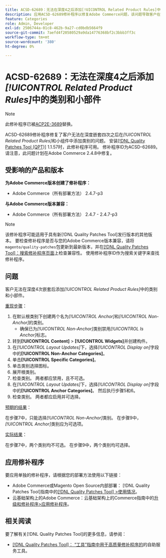 ```yaml
---
title: ACSD-62689：无法在深度4之后添加[!UICONTROL Related Product Rules]中的类别和小部件
description: 应用ACSD-62689修补程序以修复Adobe Commerce问题，该问题导致客户在深度嵌套四次后无法在[!UICONTROL Related Product Rules]和小组件中添加类别。
feature: Categories
role: Admin, Developer
exl-id: 2506744a-01c8-462b-9a27-cd0bdb5664f9
source-git-commit: 7aefd4f20580529a9da14776368bf2c3bbb3ff3c
workflow-type: tm+mt
source-wordcount: '380'
ht-degree: 0%

---
```


# ACSD-62689：无法在深度4之后添加&#x200B;*[!UICONTROL Related Product Rules]*&#x200B;中的类别和小部件

>[!NOTE]
>
>此修补程序已被[ACP2E-3689](/help/tools/quality-patches-tool/patches-available-in-qpt/v1-1-61/acp2e-3689-issues-with-category-tree-display-reflect-anchor-non-anchor-relationships.md)替换。

ACSD-62689修补程序修复了客户无法在深度嵌套四次之后在&#x200B;*[!UICONTROL Related Product Rules]*&#x200B;和小组件中添加类别的问题。 安装[[!DNL Quality Patches Tool (QPT)]](/help/tools/quality-patches-tool/quality-patches-tool-to-self-serve-quality-patches.md) 1.1.57时，此修补程序可用。 修补程序ID为ACSD-62689。 请注意，此问题计划在Adobe Commerce 2.4.8中修复。

## 受影响的产品和版本

**为Adobe Commerce版本创建了修补程序：**

* Adobe Commerce（所有部署方法） 2.4.7-p3

**与Adobe Commerce版本兼容：**

* Adobe Commerce（所有部署方法） 2.4.7 - 2.4.7-p3

>[!NOTE]
>
>该修补程序可能适用于具有新[!DNL Quality Patches Tool]发行版本的其他版本。 要检查修补程序是否与您的Adobe Commerce版本兼容，请将`magento/quality-patches`包更新到最新版本，并在[[!DNL Quality Patches Tool]：搜索修补程序页面](https://experienceleague.adobe.com/tools/commerce-quality-patches/index.html)上检查兼容性。 使用修补程序ID作为搜索关键字来查找修补程序。

## 问题

客户无法在深度4次嵌套后添加&#x200B;*[!UICONTROL Related Product Rules]*&#x200B;中的类别和小部件。

<u>重现步骤</u>：

1. 在默认根类别下创建两个名为&#x200B;*[!UICONTROL Anchor]*&#x200B;和&#x200B;*[!UICONTROL Non-Anchor]*&#x200B;的类别。
   * 确保已为&#x200B;*[!UICONTROL Non-Anchor]*&#x200B;类别禁用&#x200B;*[!UICONTROL Is Anchor]*&#x200B;标志。
1. 转到&#x200B;**[!UICONTROL Content]** > **[!UICONTROL Widgets]**&#x200B;并创建构件。
1. 在&#x200B;*[!UICONTROL Layout Updates]*&#x200B;下，选择&#x200B;*[!UICONTROL Display on]*&#x200B;字段中的&#x200B;**[!UICONTROL Non-Anchor Categories]**。
1. 单击&#x200B;**[!UICONTROL Specific Categories]**。
1. 单击类别选择图标。
1. 展开根类别。
1. 检查类别。 两者都应禁用，且不可选。
1. 在&#x200B;*[!UICONTROL Layout Updates]*&#x200B;下，选择&#x200B;*[!UICONTROL Display on]*&#x200B;字段中的&#x200B;**[!UICONTROL Anchor Categories]**。 然后执行步骤5和6。
1. 检查类别。 两者都应启用并可选择。

<u>预期的结果</u>：

在步骤7中，只能选择&#x200B;*[!UICONTROL Non-Anchor]*&#x200B;类别。 在步骤9中，*[!UICONTROL Anchor]*&#x200B;类别应为可选项。

<u>实际结果</u>：

在步骤7中，两个类别均不可选。 在步骤9中，两个类别均可选择。

## 应用修补程序

要应用单独的修补程序，请根据您的部署方法使用以下链接：

* Adobe Commerce或Magento Open Source内部部署： [!DNL Quality Patches Tool]指南中的[[!DNL Quality Patches Tool] >使用情况](/help/tools/quality-patches-tool/usage.md)。
* 云基础架构上的Adobe Commerce：云基础架构上的Commerce指南中的[升级和修补程序>应用修补程序](https://experienceleague.adobe.com/docs/commerce-cloud-service/user-guide/develop/upgrade/apply-patches.html)。


## 相关阅读

要了解有关[!DNL Quality Patches Tool]的更多信息，请参阅：

* [[!DNL Quality Patches Tool]： “工具”指南中用于高质量修补程序的](/help/tools/quality-patches-tool/quality-patches-tool-to-self-serve-quality-patches.md)的自助服务工具。

